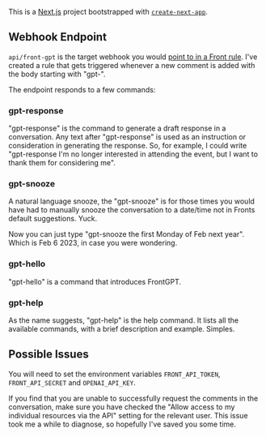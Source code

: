 This is a [Next.js](https://nextjs.org/) project bootstrapped with [`create-next-app`](https://github.com/vercel/next.js/tree/canary/packages/create-next-app).

## Webhook Endpoint

`api/front-gpt` is the target webhook you would [point to in a Front rule](https://help.front.com/t/x129yt/how-to-enable-and-use-the-webhooks-integration). I've created a rule that gets triggered whenever a new comment is added with the body starting with "gpt-".

The endpoint responds to a few commands:

### gpt-response

"gpt-response" is the command to generate a draft response in a conversation. Any text after "gpt-response" is used as an instruction or consideration in generating the response. So, for example, I could write "gpt-response I'm no longer interested in attending the event, but I want to thank them for considering me".

### gpt-snooze

A natural language snooze, the "gpt-snooze" is for those times you would have had to manually snooze the conversation to a date/time not in Fronts default suggestions. Yuck.

Now you can just type "gpt-snooze the first Monday of Feb next year". Which is Feb 6 2023, in case you were wondering.

### gpt-hello

"gpt-hello" is a command that introduces FrontGPT.

### gpt-help

As the name suggests, "gpt-help" is the help command. It lists all the available commands, with a brief description and example. Simples.

## Possible Issues

You will need to set the environment variables `FRONT_API_TOKEN`, `FRONT_API_SECRET` and `OPENAI_API_KEY`.

If you find that you are unable to successfully request the comments in the conversation, make sure you have checked the "Allow access to my individual resources via the API" setting for the relevant user. This issue took me a while to diagnose, so hopefully I've saved you some time.
